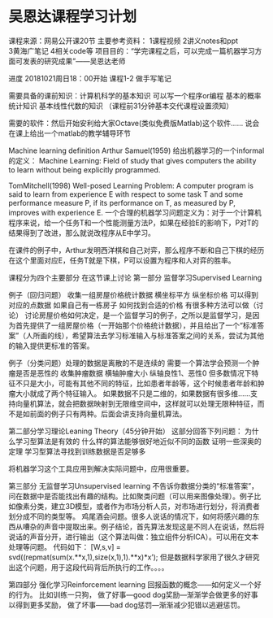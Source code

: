 # 吴恩达课程学习计划
课程来源：网易公开课20节
主要参考资料：
1课程视频 
2讲义notes和ppt  
3黄海广笔记 
4相关code等
项目目的：“学完课程之后，可以完成一篇机器学习方面可发表的研究成果”——吴恩达老师

进度
20181021周日18：00开始
课程1-2 做手写笔记

需要具备的课前知识：计算机科学的基本知识
                                       可以写一个程序or编程
                                        基本的概率统计知识
                                        基本线性代数的知识
（课程前31分钟基本交代课程设置须知）

需要的软件：然后开始安利给大家Octave(类似免费版Matlab)这个软件……
说会在课上给出一个matlab的教学辅导环节

Machine learning definition
Arthur Samuel(1959) 给出机器学习的一个informal的定义： 
Machine Learning: Field of study that gives computers the ability to learn without being explicitly programmed. 

TomMitchell(1998)
Well-posed Learning Problem: A computer program is said to learn from experience E with respect to some task T and some performance measure P, if its performance on T, as measured by P, improves with experience E. 
 一个合理的机器学习问题定义为：对于一个计算机程序来说，给一个任务T和一个性能测量方法P，如果在经验E的影响下，P对T的结果得到了改进，那么就说改程序从E中学习。

在课件的例子中，Arthur发明西洋棋和自己对弈，那么程序不断和自己下棋的经历在这个里面对应E，任务T就是下棋，P可以设置为程序和人对弈的胜率。

课程分为四个主要部分
在这节课上讨论 
第一部分 监督学习Supervised Learning

例子（回归问题） 收集一组房屋价格统计数据
横坐标平方 纵坐标价格 可以得到对应的点数据
如果自己有一栋房子 如何找到合适的价格
有很多种方法可以做（讨论）
讨论房屋价格如何决定，是一个监督学习的例子，之所以是监督学习，是因为首先提供了一组房屋价格（一开始那个价格统计数据），并且给出了一个“标准答案”（人所画的线），希望算法去学习标准输入与标准答案之间的关系，尝试为其他的输入提供更标准的答案。

例子（分类问题）处理的数据是离散的不是连续的
需要一个算法学会预测一个肿瘤是否是恶性的
收集肿瘤数据
横轴肿瘤大小 纵轴良性1、恶性0
但多数情况下特征不只是大小，可能有其他不同的特征，比如患者年龄等，这个时候患者年龄和肿瘤大小就成了两个特征输入。
如果数据不只是二维的，如果数据有很多维……支持向量机算法，就会把数据映射到无限维空间中，这样就可以处理无限种特征，而不是如前面的例子只有两种。后面会讲支持向量机算法。

第二部分学习理论Leaning Theory（45分钟开始）
这部分回答下列问题：
为什么学习型算法是有效的
什么样的算法能够很好地近似不同的函数
证明一些深奥的定理
学习型算法寻找到训练数据是否足够多

将机器学习这个工具应用到解决实际问题中，应用很重要。

第三部分 无监督学习Unsupervised learning
 不告诉你数据分类的“标准答案”，问在数据中是否能找出有趣的结构。比如聚类问题（可以用来图像处理）。例子比如像素分类，建立3D模型，或者作为市场分析人员，对市场进行划分，将消费者划分成不同的类型等。
鸡尾酒会问题。很多人说话的情况下，如何将感兴趣的东西从嘈杂的声音中提取出来。例子结论，首先算法发现这是不同人在说话，然后将说话的声音分开，进行输出（这个算法叫做：独立组件分析ICA）。可以用在文本处理等问题。
代码如下：
[W,s,v] = svd((repmat(sum(x.**x,1),size(x,1),1).**x)*x’); 
但是数据科学家用了很久才研究出这个问题，用于这段代码背后所执行的工作。。。。

第四部分 强化学习Reinforcement learning
回报函数的概念——如何定义一个好的行为。
比如训练一只狗，
做了好事—good dog奖励—渐渐学会做更多的好事以得到更多奖励，
做了坏事——bad dog惩罚—渐渐减少犯错以逃避惩罚。



 


  







 